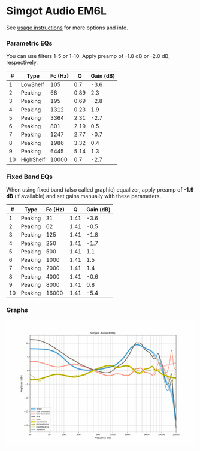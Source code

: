# Simgot Audio EM6L
See [usage instructions](https://github.com/jaakkopasanen/AutoEq#usage) for more options and info.

### Parametric EQs
You can use filters 1-5 or 1-10. Apply preamp of -1.8 dB or -2.0 dB, respectively.

|   # | Type      |   Fc (Hz) |    Q |   Gain (dB) |
|-----|-----------|-----------|------|-------------|
|   1 | LowShelf  |       105 | 0.7  |        -3.6 |
|   2 | Peaking   |        68 | 0.89 |         2.3 |
|   3 | Peaking   |       195 | 0.69 |        -2.8 |
|   4 | Peaking   |      1312 | 0.23 |         1.9 |
|   5 | Peaking   |      3364 | 2.31 |        -2.7 |
|   6 | Peaking   |       801 | 2.19 |         0.5 |
|   7 | Peaking   |      1247 | 2.77 |        -0.7 |
|   8 | Peaking   |      1986 | 3.32 |         0.4 |
|   9 | Peaking   |      6445 | 5.14 |         1.3 |
|  10 | HighShelf |     10000 | 0.7  |        -2.7 |

### Fixed Band EQs
When using fixed band (also called graphic) equalizer, apply preamp of **-1.9 dB** (if available) and set gains manually with these parameters.

|   # | Type    |   Fc (Hz) |    Q |   Gain (dB) |
|-----|---------|-----------|------|-------------|
|   1 | Peaking |        31 | 1.41 |        -3.6 |
|   2 | Peaking |        62 | 1.41 |        -0.5 |
|   3 | Peaking |       125 | 1.41 |        -1.8 |
|   4 | Peaking |       250 | 1.41 |        -1.7 |
|   5 | Peaking |       500 | 1.41 |         1.1 |
|   6 | Peaking |      1000 | 1.41 |         1.5 |
|   7 | Peaking |      2000 | 1.41 |         1.4 |
|   8 | Peaking |      4000 | 1.41 |        -0.6 |
|   9 | Peaking |      8000 | 1.41 |         0.8 |
|  10 | Peaking |     16000 | 1.41 |        -5.4 |

### Graphs
![](./Simgot%20Audio%20EM6L.png)
